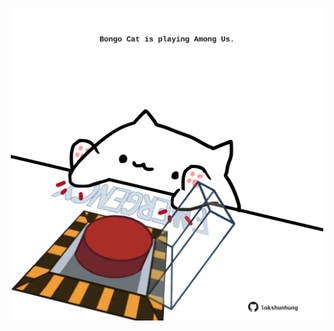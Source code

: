 <!-- built at 05/06/2023, 13:03:31 UTC -->
<p align="center">
  <img width="500" height="500" src="./ReadmeImage.svg">
</p>
